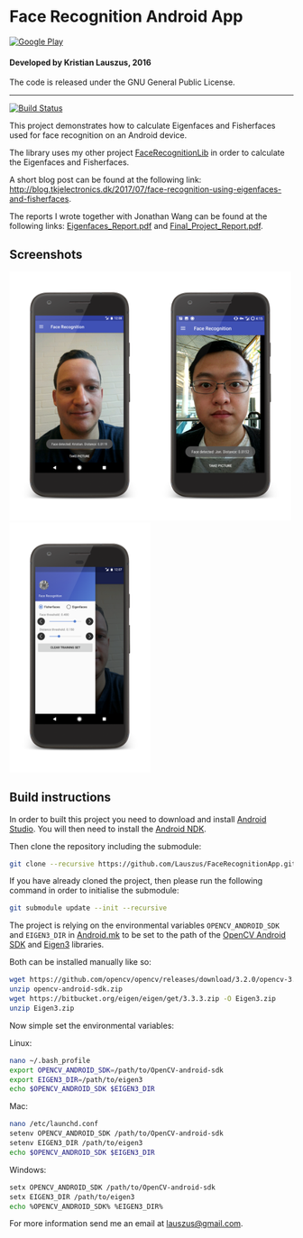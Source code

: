 # Face Recognition Android App

<a href="http://play.google.com/store/apps/details?id=com.lauszus.facerecognitionapp"><img src="https://play.google.com/intl/en_us/badges/images/generic/en_badge_web_generic.png" alt="Google Play" width="200px"/></a>

#### Developed by Kristian Lauszus, 2016

The code is released under the GNU General Public License.
_________
[![Build Status](https://travis-ci.org/Lauszus/FaceRecognitionApp.svg?branch=master)](https://travis-ci.org/Lauszus/FaceRecognitionApp)

This project demonstrates how to calculate Eigenfaces and Fisherfaces used for face recognition on an Android device.

The library uses my other project [FaceRecognitionLib](https://github.com/Lauszus/FaceRecognitionLib) in order to calculate the Eigenfaces and Fisherfaces.

A short blog post can be found at the following link: <http://blog.tkjelectronics.dk/2017/07/face-recognition-using-eigenfaces-and-fisherfaces>.

The reports I wrote together with Jonathan Wang can be found at the following links: [Eigenfaces\_Report.pdf](https://github.com/Lauszus/FaceRecognitionLib/raw/master/Eigenfaces_Report.pdf) and [Final\_Project\_Report.pdf](https://github.com/Lauszus/FaceRecognitionLib/raw/master/Final_Project_Report.pdf).

## Screenshots

<img src="face_detected_kristian.png" width=250/><img src="face_detected_jon.png" width=250/><img src="navigation_menu.png" width=250/>

## Build instructions

In order to built this project you need to download and install [Android Studio](http://developer.android.com/sdk/index.html). You will then need to install the [Android NDK](https://developer.android.com/studio/projects/add-native-code.html#download-ndk).

Then clone the repository including the submodule:

```bash
git clone --recursive https://github.com/Lauszus/FaceRecognitionApp.git
```

If you have already cloned the project, then please run the following command in order to initialise the submodule:

```bash
git submodule update --init --recursive
```

The project is relying on the environmental variables ```OPENCV_ANDROID_SDK``` and ```EIGEN3_DIR``` in [Android.mk](app/src/main/cpp/Android.mk) to be set to the path of the [OpenCV Android SDK](http://opencv.org/platforms/android) and [Eigen3](https://eigen.tuxfamily.org) libraries.

Both can be installed manually like so:

```bash
wget https://github.com/opencv/opencv/releases/download/3.2.0/opencv-3.2.0-android-sdk.zip -O opencv-android-sdk.zip
unzip opencv-android-sdk.zip
wget https://bitbucket.org/eigen/eigen/get/3.3.3.zip -O Eigen3.zip
unzip Eigen3.zip
```

Now simple set the environmental variables:

Linux:

```bash
nano ~/.bash_profile
export OPENCV_ANDROID_SDK=/path/to/OpenCV-android-sdk
export EIGEN3_DIR=/path/to/eigen3
echo $OPENCV_ANDROID_SDK $EIGEN3_DIR
```

Mac:

```bash
nano /etc/launchd.conf
setenv OPENCV_ANDROID_SDK /path/to/OpenCV-android-sdk
setenv EIGEN3_DIR /path/to/eigen3
echo $OPENCV_ANDROID_SDK $EIGEN3_DIR
```

Windows:

```bash
setx OPENCV_ANDROID_SDK /path/to/OpenCV-android-sdk
setx EIGEN3_DIR /path/to/eigen3
echo %OPENCV_ANDROID_SDK% %EIGEN3_DIR%
```

For more information send me an email at <lauszus@gmail.com>.
